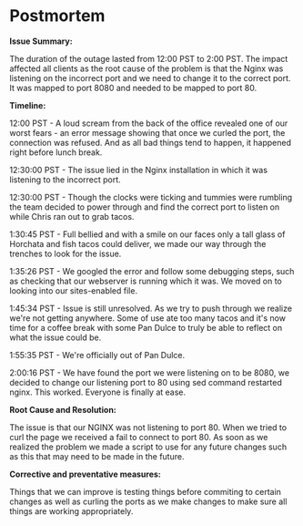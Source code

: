 # Postmortem 

__Issue Summary:__

The duration of the outage lasted from 12:00 PST to 2:00 PST. The impact affected all clients as the root cause of the problem is that the Nginx was listening on the incorrect port and we need to change it to the correct port. It was mapped to port 8080 and needed to be mapped to port 80.

__Timeline:__

12:00 PST - A loud scream from the back of the office revealed one of our worst fears - an error message showing that once we curled the port, the connection was refused. And as all bad things tend to happen, it happened right before lunch break. 

12:30:00 PST - The issue lied in the Nginx installation in which it was listening to the incorrect port.

12:30:00 PST - Though the clocks were ticking and tummies were rumbling the team decided to power through and find the correct port to listen on while Chris ran out to grab tacos. 

1:30:45 PST - Full bellied and with a smile on our faces only a tall glass of Horchata and fish tacos could deliver, we made our way through the trenches to look for the issue. 

1:35:26 PST - We googled the error and follow some debugging steps, such as checking that our webserver is running which it was. We moved on to looking into our sites-enabled file.

1:45:34 PST - Issue is still unresolved. As we try to push through we realize we're not getting anywhere. Some of use ate too many tacos and it's now time for a coffee break with some Pan Dulce to truly be able to reflect on what the issue could be. 

1:55:35 PST - We're officially out of Pan Dulce.

2:00:16 PST - We have found the port we were listening on to be 8080, we decided to change our listening port to 80 using sed command restarted nginx. This worked. Everyone is finally at ease. 

__Root Cause and Resolution:__

The issue is that our NGINX was not listening to port 80. When we tried to curl the page we received a fail to connect to port 80. As soon as we realized the problem we made a script to use for any future changes such as this that may need to be made in the future.

__Corrective and preventative measures:__

Things that we can improve is testing things before commiting to certain changes as well as curling the ports as we make changes to make sure all things are working appropriately.



